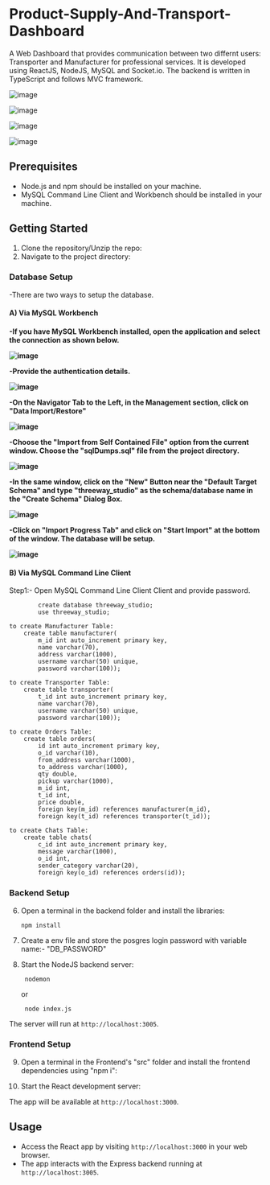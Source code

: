 # Product-Supply-And-Transport-Dashboard
A Web Dashboard that provides communication between two differnt users: Transporter and Manufacturer for professional services. It is developed using ReactJS, NodeJS, MySQL and Socket.io. The backend is written in TypeScript and follows MVC framework.

![image](https://github.com/AdityaRaj1440/Product-Supply-And-Transport-Dashboard/assets/76805326/767bd0c2-ca08-4827-88af-bc1895e4034e)

![image](https://github.com/AdityaRaj1440/Product-Supply-And-Transport-Dashboard/assets/76805326/d121c85c-7a3f-4883-8cf3-2a98e10d155b)

![image](https://github.com/AdityaRaj1440/Product-Supply-And-Transport-Dashboard/assets/76805326/19e6beeb-adc4-4415-aae9-f832fa9b9e33)

![image](https://github.com/AdityaRaj1440/Product-Supply-And-Transport-Dashboard/assets/76805326/702cb7b8-ab46-43f6-89fb-474b47134d60)

## Prerequisites

- Node.js and npm should be installed on your machine.
- MySQL Command Line Client and Workbench should be installed in your machine.

## Getting Started

1. Clone the repository/Unzip the repo:
2. Navigate to the project directory:

### Database Setup
-There are two ways to setup the database.

<h4>A) Via MySQL Workbench<h4>
-If you have MySQL Workbench installed, open the application and select the connection as shown below.
  
![image](https://github.com/AdityaRaj1440/Product-Supply-And-Transport-Dashboard/assets/76805326/6aaa4425-9c6d-4e7e-bea9-1b95409e9825)

-Provide the authentication details.

![image](https://github.com/AdityaRaj1440/Product-Supply-And-Transport-Dashboard/assets/76805326/f5580bcb-00a8-461c-b0d5-61d278406f64)

-On the Navigator Tab to the Left, in the Management section, click on "Data Import/Restore"

![image](https://github.com/AdityaRaj1440/Product-Supply-And-Transport-Dashboard/assets/76805326/a15fbb11-a1b4-43c1-befe-2aeb55206c71)

-Choose the "Import from Self Contained File" option from the current window. Choose the "sqlDumps.sql" file from the project directory.

![image](https://github.com/AdityaRaj1440/Product-Supply-And-Transport-Dashboard/assets/76805326/e1f2754b-b39c-44e6-8101-656cbc2757dc)

-In the same window, click on the "New" Button near the "Default Target Schema" and type "threeway_studio" as the schema/database name in the "Create Schema" Dialog Box.

![image](https://github.com/AdityaRaj1440/Product-Supply-And-Transport-Dashboard/assets/76805326/4ddc6c38-aa4f-4539-9589-9867b47b8e33)

-Click on "Import Progress Tab" and click on "Start Import" at the bottom of the window. The database will be setup.

![image](https://github.com/AdityaRaj1440/Product-Supply-And-Transport-Dashboard/assets/76805326/5a9f5749-6b16-46bc-9a59-678e7dfabc62)

<h4>B) Via MySQL Command Line Client</h4>
Step1:- Open MySQL Command Line Client Client and provide password.
         
            create database threeway_studio;
            use threeway_studio;
    
    to create Manufacturer Table:
        create table manufacturer(
            m_id int auto_increment primary key,
            name varchar(70),
            address varchar(1000),
            username varchar(50) unique,
            password varchar(100));

    to create Transporter Table:
        create table transporter(
            t_id int auto_increment primary key,
            name varchar(70),
            username varchar(50) unique,
            password varchar(100));

    to create Orders Table:
        create table orders(
            id int auto_increment primary key,
            o_id varchar(10),
            from_address varchar(1000),
            to_address varchar(1000),
            qty double,
            pickup varchar(1000),
            m_id int,
            t_id int,
            price double,
            foreign key(m_id) references manufacturer(m_id),
            foreign key(t_id) references transporter(t_id));

    to create Chats Table:
        create table chats(
            c_id int auto_increment primary key,
            message varchar(1000),
            o_id int,
            sender_category varchar(20),
            foreign key(o_id) references orders(id));


### Backend Setup

6. Open a terminal in the backend folder and install the libraries: 

       npm install

8. Create a env file and store the posgres login password with variable name:- "DB_PASSWORD"

9. Start the NodeJS backend server:

        nodemon
   or

        node index.js

The server will run at `http://localhost:3005`.

### Frontend Setup

9. Open a terminal in the Frontend's "src" folder and install the frontend dependencies using "npm i":


10. Start the React development server:


The app will be available at `http://localhost:3000`.

## Usage

- Access the React app by visiting `http://localhost:3000` in your web browser.
- The app interacts with the Express backend running at `http://localhost:3005`.
